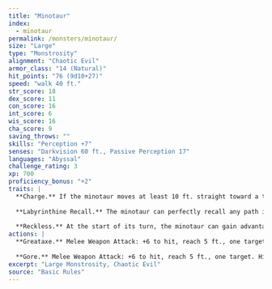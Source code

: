 ```yaml
---
title: "Minotaur"
index:
  - minotaur
permalink: /monsters/minotaur/
size: "Large"
type: "Monstrosity"
alignment: "Chaotic Evil"
armor_class: "14 (Natural)"
hit_points: "76 (9d10+27)"
speed: "walk 40 ft."
str_score: 18
dex_score: 11
con_score: 16
int_score: 6
wis_score: 16
cha_score: 9
saving_throws: ""
skills: "Perception +7"
senses: "Darkvision 60 ft., Passive Perception 17"
languages: "Abyssal"
challenge_rating: 3
xp: 700
proficiency_bonus: "+2"
traits: |
  **Charge.** If the minotaur moves at least 10 ft. straight toward a target and then hits it with a gore attack on the same turn, the target takes an extra 9 (2d8) piercing damage. If the target is a creature, it must succeed on a DC 14 Strength saving throw or be pushed up to 10 ft. away and knocked prone.
  
  **Labyrinthine Recall.** The minotaur can perfectly recall any path it has traveled.
  
  **Reckless.** At the start of its turn, the minotaur can gain advantage on all melee weapon attack rolls it makes during that turn, but attack rolls against it have advantage until the start of its next turn.
actions: |
  **Greataxe.** Melee Weapon Attack: +6 to hit, reach 5 ft., one target. Hit: 17 (2d12 + 4) slashing damage.
  
  **Gore.** Melee Weapon Attack: +6 to hit, reach 5 ft., one target. Hit: 13 (2d8 + 4) piercing damage.  
excerpt: "Large Monstrosity, Chaotic Evil"
source: "Basic Rules"
---
```

